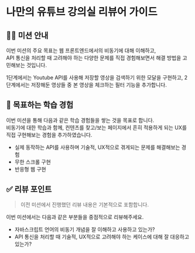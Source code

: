 # 나만의 유튜브 강의실 리뷰어 가이드

## 🧑‍💻 미션 안내

이번 미션의 주요 목표는 웹 프론트엔드에서의 비동기에 대해 이해하고,     
API 통신을 처리할 때 고려해야 하는 다양한 문제를 직접 경험해보면서 해결 방법을 고민해보는 것입니다.

1단계에서는 Youtube API를 사용해 저장할 영상을 검색하기 위한 모달을 구현하고, 2단계에서는 저장해둔 영상들 중 본 영상을 체크하는 필터 기능을 추가합니다.

## 📍 목표하는 학습 경험

이번 미션을 통해 다음과 같은 학습 경험들을 쌓는 것을 목표로 합니다.     
비동기에 대한 학습과 함께, 컨텐츠를 찾고/보는 페이지에서 흔히 적용하게 되는 UX를 직접 구현해보는 경험을 추가하였습니다.

- 실제 동작하는 API를 사용하며 기술적, UX적으로 겪게되는 문제를 해결해보는 경험
- 무한 스크롤 구현
- 반응형 웹 구현

## ✅ 리뷰 포인트

> 이전 미션에서 진행했던 리뷰 내용은 기본적으로 포함합니다.

이번 미션에서는 다음과 같은 부분들을 중점적으로 리뷰해주세요.

- 자바스크립트 언어의 비동기 개념을 잘 이해하고 사용하고 있는가?
- API 통신을 처리할 때 기술적, UX적으로 고려해야 하는 케이스에 대해 잘 대응하고 있는가? 

